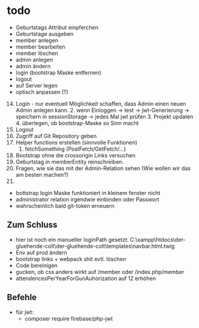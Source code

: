 # todo

- Geburtstags Attribut einpferchen
- Geburtstage ausgeben
- member anlegen
- member bearbeiten
- member löschen
- admin anlegen
- admin ändern
- login (bootstrap Maske entfernen)
- logout
- auf Server legen
- optisch anpassen (?)


14. Login
        - nur eventuell Möglichkeit schaffen, dass Admin einen neuen Admin anlegen kann.
    2. wenn Einloggen -> test -> jwt-Generierung -> speichern in sessionStorage -> jedes Mal jwt prüfen
    3. Projekt updaten
    4. überlegen, ob bootstrap-Maske so Sinn macht
15. Logout
16. Zugriff auf Git Repository geben
17. Helper functions erstellen (sinnvolle Funktionen)
    1. fetchSomething (PostFetch/GetFetch/...)
18. Bootstrap ohne die crossorigin Links versuchen
19. Geburtstag in memberEntity reinschreiben.
20. Fragen, wie sie das mit der Admin-Relation sehen (Wie wollen wir das am besten machen?)
21. 


- bottstrap login Maske funktioniert in kleinem fenster nicht
- administrator relation irgendwie einbinden oder Passwort
- wahrscheinlich bald git-token erneuern

## Zum Schluss
- hier ist noch ein manueller loginPath gesetzt: C:\xampp\htdocs\der-gluehende-colt\der-gluehende-colt\templates\navbar.html.twig
- Env auf prod ändern
- bootstrap links + webpack shit evtl. löschen
- Code bereinigen
- gucken, ob css anders wirkt auf /member oder /index.php/member
- attendencesPerYearForGunAuhorization auf 12 erhöhen

## Befehle
- für jwt:
  * composer require firebase/php-jwt
